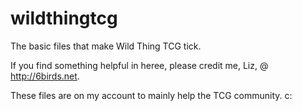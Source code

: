 # wildthingtcg
The basic files that make Wild Thing TCG tick.

If you find something helpful in heree, please credit me, Liz, @ http://6birds.net.

These files are on my account to mainly help the TCG community. c:
